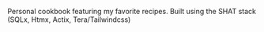 Personal cookbook featuring my favorite recipes.
Built using the SHAT stack 
(SQLx, Htmx, Actix, Tera/Tailwindcss)
